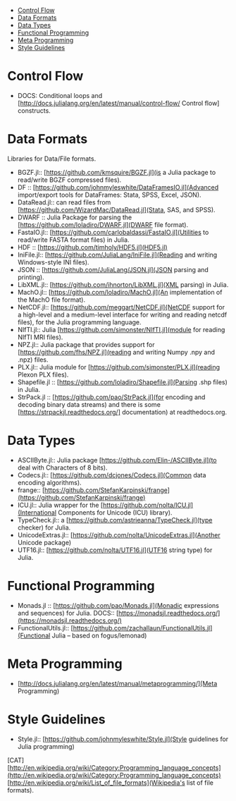* [Control Flow](#control-flow)
* [Data Formats](#data-formats)
* [Data Types](#data-types)
* [Functional Programming](#functional-programming)
* [Meta Programming](#meta-programming)
* [Style Guidelines](#style-guidelines) 


# Control Flow
* DOCS: Conditional loops and [http://docs.julialang.org/en/latest/manual/control-flow/ Control flow] constructs.


# Data Formats
Libraries for Data/File formats.
* BGZF.jl:: [https://github.com/kmsquire/BGZF.jl](is a Julia package to read/write BGZF compressed files).
* DF :: [https://github.com/johnmyleswhite/DataFramesIO.jl](Advanced import/export tools for DataFrames: Stata, SPSS, Excel, JSON).
* DataRead.jl:: can read files from [https://github.com/WizardMac/DataRead.jl](Stata, SAS, and SPSS).
* DWARF :: Julia Package for parsing the [https://github.com/loladiro/DWARF.jl](DWARF file format).
* FastaIO.jl:: [https://github.com/carlobaldassi/FastaIO.jl](Utilities to read/write FASTA format files) in Julia.
* HDF :: [https://github.com/timholy/HDF5.jl](HDF5.jl)
* IniFile.jl:: [https://github.com/JuliaLang/IniFile.jl](Reading and writing Windows-style INI files).
* JSON :: [https://github.com/JuliaLang/JSON.jl](JSON parsing and printing).
* LibXML.jl:: [https://github.com/ihnorton/LibXML.jl](XML parsing) in Julia.
* MachO.jl:: [https://github.com/loladiro/MachO.jl](An implementation of the MachO file format).
* NetCDF.jl:: [https://github.com/meggart/NetCDF.jl]{NetCDF support for a high-level and a medium-level interface for writing and reading netcdf files), for the Julia programming language.
* NIfTI.jl:: Julia [https://github.com/simonster/NIfTI.jl](module for reading NIfTI MRI files).
* NPZ.jl:: Julia package that provides support for [https://github.com/fhs/NPZ.jl](reading and writing Numpy .npy and .npz) files.
* PLX.jl:: Julia module for [https://github.com/simonster/PLX.jl](reading Plexon PLX files).
* Shapefile.jl :: [https://github.com/loladiro/Shapefile.jl](Parsing .shp files) in Julia.
* StrPack.jl :: [https://github.com/pao/StrPack.jl](for encoding and decoding binary data streams) and there is some [https://strpackjl.readthedocs.org/] documentation) at readthedocs.org.


# Data Types
* ASCIIByte.jl:: Julia package [https://github.com/Elin-/ASCIIByte.jl](to deal with Characters of 8 bits).
* Codecs.jl:: [https://github.com/dcjones/Codecs.jl](Common data encoding algorithms).
* frange:: [https://github.com/StefanKarpinski/frange](https://github.com/StefanKarpinski/frange)
* ICU.jl:: Julia wrapper for the [https://github.com/nolta/ICU.jl](International Components for Unicode (ICU) library).
* TypeCheck.jl:: a [https://github.com/astrieanna/TypeCheck.jl](type checker) for Julia.
* UnicodeExtras.jl:: [https://github.com/nolta/UnicodeExtras.jl](Another Unicode package)
* UTF16.jl:: [https://github.com/nolta/UTF16.jl](UTF16 string type) for Julia.


# Functional Programming 
* Monads.jl :: [https://github.com/pao/Monads.jl](Monadic expressions and sequences) for Julia. DOCS:: [https://monadsjl.readthedocs.org/](https://monadsjl.readthedocs.org/)
* FunctionalUtils.jl:: [https://github.com/zachallaun/FunctionalUtils.jl](Functional Julia – based on fogus/lemonad)


# Meta Programming
* [http://docs.julialang.org/en/latest/manual/metaprogramming/](Meta Programming)


# Style Guidelines 
* Style.jl:: [https://github.com/johnmyleswhite/Style.jl](Style guidelines for Julia programming)





[CAT]
[http://en.wikipedia.org/wiki/Category:Programming_language_concepts](http://en.wikipedia.org/wiki/Category:Programming_language_concepts)
[http://en.wikipedia.org/wiki/List_of_file_formats](Wikipedia's list of file formats).

